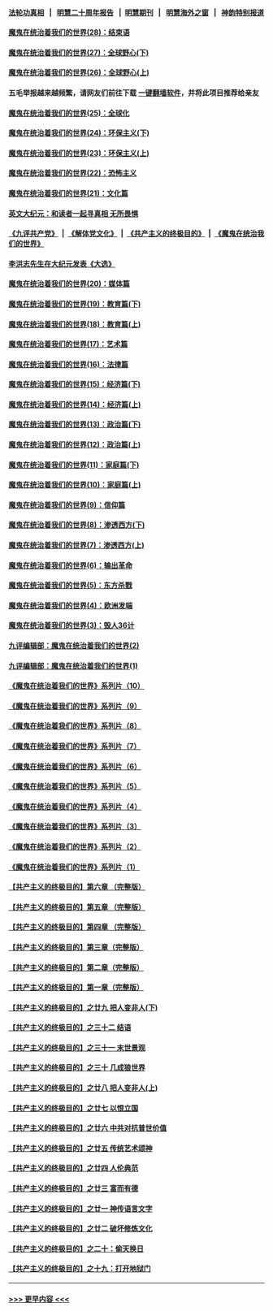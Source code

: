 #### [法轮功真相](https://github.com/gfw-breaker/truth/blob/master/README.md?t=0) &nbsp;&nbsp;|&nbsp;&nbsp; [明慧二十周年报告](https://github.com/gfw-breaker/mh-reports/blob/master/README.md?t=0) &nbsp;&nbsp;|&nbsp;&nbsp;[明慧期刊](https://github.com/gfw-breaker/mh-qikan) &nbsp;&nbsp;|&nbsp;&nbsp; [明慧海外之窗](https://github.com/gfw-breaker/mh-news/blob/master/README.md?t=0) &nbsp;&nbsp;|&nbsp;&nbsp; [神韵特别报道](https://github.com/gfw-breaker/mh-news/blob/master/shenyun.md?t=0)
#### [魔鬼在统治着我们的世界(28)：结束语](../pages/nsc422/n10936246.md?t=06220051) 
#### [魔鬼在统治着我们的世界(27)：全球野心(下)](../pages/nsc422/n10928319.md?t=06220051) 
#### [魔鬼在统治着我们的世界(26)：全球野心(上)](../pages/nsc422/n10900318.md?t=06220051) 
#### 五毛举报越来越频繁，请网友们前往下载 [一键翻墙软件](https://github.com/gfw-breaker/ssr-accounts)，并将此项目推荐给亲友
#### [魔鬼在统治着我们的世界(25)：全球化](../pages/nsc422/n10788205.md?t=06220051) 
#### [魔鬼在统治着我们的世界(24)：环保主义(下)](../pages/nsc422/n10695307.md?t=06220051) 
#### [魔鬼在统治着我们的世界(23)：环保主义(上)](../pages/nsc422/n10688613.md?t=06220051) 
#### [魔鬼在统治着我们的世界(22)：恐怖主义](../pages/nsc422/n10614727.md?t=06220051) 
#### [魔鬼在统治着我们的世界(21)：文化篇](../pages/nsc422/n10597706.md?t=06220051) 
#### [英文大纪元：和读者一起寻真相 无所畏惧](../pages/nsc422/n12542027.md?t=06220051) 
#### [《九评共产党》](https://github.com/begood0513/9ping.md/blob/master/README.md) &nbsp;|&nbsp; [《解体党文化》](../../../../jtdwh.md/blob/master/README.md)  &nbsp;|&nbsp; [《共产主义的终极目的》](../../../../gczydzjmd.md/blob/master/README.md) &nbsp;|&nbsp; [《魔鬼在统治我们的世界》](../../../../mgztzwmdsj.md/blob/master/README.md) 
#### [李洪志先生在大纪元发表《大选》](../pages/nsc422/n12534746.md?t=06220051) 
#### [魔鬼在统治着我们的世界(20)：媒体篇](../pages/nsc422/n10586579.md?t=06220051) 
#### [魔鬼在统治着我们的世界(19)：教育篇(下)](../pages/nsc422/n10564808.md?t=06220051) 
#### [魔鬼在统治着我们的世界(18)：教育篇(上)](../pages/nsc422/n10526970.md?t=06220051) 
#### [魔鬼在统治着我们的世界(17)：艺术篇](../pages/nsc422/n10499093.md?t=06220051) 
#### [魔鬼在统治着我们的世界(16)：法律篇](../pages/nsc422/n10485969.md?t=06220051) 
#### [魔鬼在统治着我们的世界(15)：经济篇(下)](../pages/nsc422/n10469975.md?t=06220051) 
#### [魔鬼在统治着我们的世界(14)：经济篇(上)](../pages/nsc422/n10457370.md?t=06220051) 
#### [魔鬼在统治着我们的世界(13)：政治篇(下)](../pages/nsc422/n10448270.md?t=06220051) 
#### [魔鬼在统治着我们的世界(12)：政治篇(上)](../pages/nsc422/n10444576.md?t=06220051) 
#### [魔鬼在统治着我们的世界(11)：家庭篇(下)](../pages/nsc422/n10440961.md?t=06220051) 
#### [魔鬼在统治着我们的世界(10)：家庭篇(上)](../pages/nsc422/n10435448.md?t=06220051) 
#### [魔鬼在统治着我们的世界(9)：信仰篇](../pages/nsc422/n10432159.md?t=06220051) 
#### [魔鬼在统治着我们的世界(8)：渗透西方(下)](../pages/nsc422/n10429603.md?t=06220051) 
#### [魔鬼在统治着我们的世界(7)：渗透西方(上)](../pages/nsc422/n10426013.md?t=06220051) 
#### [魔鬼在统治着我们的世界(6)：输出革命](../pages/nsc422/n10421536.md?t=06220051) 
#### [魔鬼在统治着我们的世界(5)：东方杀戮](../pages/nsc422/n10417707.md?t=06220051) 
#### [魔鬼在统治着我们的世界(4)：欧洲发端](../pages/nsc422/n10414890.md?t=06220051) 
#### [魔鬼在统治着我们的世界(3)：毁人36计](../pages/nsc422/n10411583.md?t=06220051) 
#### [九评编辑部：魔鬼在统治着我们的世界(2)](../pages/nsc422/n10410036.md?t=06220051) 
#### [九评编辑部：魔鬼在统治着我们的世界(1)](../pages/nsc422/n10406825.md?t=06220051) 
#### [《魔鬼在统治着我们的世界》系列片（10）](../pages/nsc422/n12292670.md?t=06220051) 
#### [《魔鬼在统治着我们的世界》系列片（9）](../pages/nsc422/n12290859.md?t=06220051) 
#### [《魔鬼在统治着我们的世界》系列片（8）](../pages/nsc422/n12287445.md?t=06220051) 
#### [《魔鬼在统治着我们的世界》系列片（7）](../pages/nsc422/n12283425.md?t=06220051) 
#### [《魔鬼在统治着我们的世界》系列片（6）](../pages/nsc422/n12282314.md?t=06220051) 
#### [《魔鬼在统治着我们的世界》系列片（5）](../pages/nsc422/n12281419.md?t=06220051) 
#### [《魔鬼在统治着我们的世界》系列片（4）](../pages/nsc422/n12274024.md?t=06220051) 
#### [《魔鬼在统治着我们的世界》系列片（3）](../pages/nsc422/n12271322.md?t=06220051) 
#### [《魔鬼在统治着我们的世界》系列片（2）](../pages/nsc422/n12269049.md?t=06220051) 
#### [《魔鬼在统治着我们的世界》系列片（1）](../pages/nsc422/n12267575.md?t=06220051) 
#### [【共产主义的终极目的】第六章 （完整版）](../pages/nsc422/n11428913.md?t=06220051) 
#### [【共产主义的终极目的】第五章 （完整版）](../pages/nsc422/n11428912.md?t=06220051) 
#### [【共产主义的终极目的】第四章 （完整版）](../pages/nsc422/n11428907.md?t=06220051) 
#### [【共产主义的终极目的】第三章（完整版）](../pages/nsc422/n11428848.md?t=06220051) 
#### [【共产主义的终极目的】第二章（完整版）](../pages/nsc422/n11428831.md?t=06220051) 
#### [【共产主义的终极目的】第一章（完整版）](../pages/nsc422/n11417651.md?t=06220051) 
#### [【共产主义的终极目的】之廿九 把人变非人(下)](../pages/nsc422/n11344140.md?t=06220051) 
#### [【共产主义的终极目的】之三十二 结语](../pages/nsc422/n11360535.md?t=06220051) 
#### [【共产主义的终极目的】之三十一 末世景观](../pages/nsc422/n11351129.md?t=06220051) 
#### [【共产主义的终极目的】之三十 几成狼世界](../pages/nsc422/n11348280.md?t=06220051) 
#### [【共产主义的终极目的】之廿八 把人变非人(上)](../pages/nsc422/n11340492.md?t=06220051) 
#### [【共产主义的终极目的】之廿七 以恨立国](../pages/nsc422/n11336944.md?t=06220051) 
#### [【共产主义的终极目的】之廿六 中共对抗普世价值](../pages/nsc422/n11324785.md?t=06220051) 
#### [【共产主义的终极目的】之廿五 传统艺术颂神](../pages/nsc422/n11296396.md?t=06220051) 
#### [【共产主义的终极目的】之廿四 人伦典范](../pages/nsc422/n11296397.md?t=06220051) 
#### [【共产主义的终极目的】之廿三 富而有德](../pages/nsc422/n11283598.md?t=06220051) 
#### [【共产主义的终极目的】之廿一 神传语言文字](../pages/nsc422/n11263265.md?t=06220051) 
#### [【共产主义的终极目的】之廿二 破坏修炼文化](../pages/nsc422/n11245728.md?t=06220051) 
#### [【共产主义的终极目的】之二十：偷天换日](../pages/nsc422/n11238846.md?t=06220051) 
#### [【共产主义的终极目的】之十九：打开地狱门](../pages/nsc422/n11206376.md?t=06220051) 

----
#### [ >>> 更早内容 <<< ](../indexes/nsc422-earlier.md)
